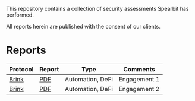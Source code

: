 This repository contains a collection of security assessments Spearbit has performed.

All reports herein are published with the consent of our clients.

# Reports

| Protocol                     | Report                                                      | Type             | Comments     |
|------------------------------|-------------------------------------------------------------|------------------|--------------|
| [Brink](https://brink.trade) | [PDF](pdfs/Brink-Spearbit-Security-Review-Engagement-1.pdf) | Automation, DeFi | Engagement 1 |
| [Brink](https://brink.trade) | [PDF](pdfs/Brink-Spearbit-Security-Review-Engagement-2.pdf) | Automation, DeFi | Engagement 2 |
